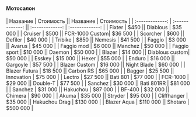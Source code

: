 #### Мотосалон
|    Название     |    Стоимость    ||    Название     |    Стоимость    |
| :-------------: | :-------------: || :-------------: | :-------------: |
|  Fixter         |      $450       ||  Diablous       |      $35 000    |
|  Cruiser        |      $500       ||  FCR-1000 Custom|      $36 500    |
|  Scorcher       |      $600       ||  Defiler        |      $40 000    |
|  Tribike        |      $850       ||  Nemesis        |      $41 500    |
|  Faggio         |      $3 000     ||  Avarus         |      $45 000    |
|  Faggio mod     |      $6 000     ||  Manchez        |      $50 000    |
|  Faggio sport   |      $10 000    ||  Daemon         |      $50 000    |
|  Blazer         |      $14 000    ||  Diablous custom|      $50 000    |
|  Esskey         |      $15 000    ||  Hexer          |      $55 000    |
|  Enduro         |      $16 000    ||  Gargoyle       |      $57 500    |
|  Blazer Custom  |      $16 000    ||  Night Blade    |      $60 000    |
|  Blazer Futura  |      $18 500    ||  Carbon RS      |      $65 000    |
|  Bagger         |      $25 500    ||  Innovation     |      $75 000    |
|  Lectro         |      $27 500    ||  Bati 801       |      $77 000    |
|  FCR-1000       |      $29 000    ||  Double-T       |      $77 500    |
|  Sanchez        |      $30 000    ||  Bati 801RR     |      $81 000    |
|  Sanchez        |      $31 000    ||  Hakuchou       |      $87 000    |
|  BF-400         |      $32 000    ||  Chimera        |      $90 000    |
|  Akuma          |      $35 000    ||  Stryder        |      $95 000    |
|  Cliffhanger    |      $35 000    ||  Hakuchou Drag  |      $130 000   |
|  Blazer Aqua    |      $110 000   ||  Shotaro        |      $500 000   |